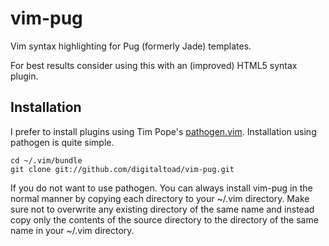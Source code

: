 # vim-pug #

Vim syntax highlighting for Pug (formerly Jade) templates.

For best results consider using this with an (improved) HTML5 syntax plugin.

Installation
------------

I prefer to install plugins using Tim Pope's 
[pathogen.vim](https://github.com/tpope/vim-pathogen).  Installation using
pathogen is quite simple.

    cd ~/.vim/bundle
    git clone git://github.com/digitaltoad/vim-pug.git

If you do not want to use pathogen.  You can always install vim-pug in the 
normal manner by copying each directory to your ~/.vim directory.  Make sure 
not to overwrite any existing directory of the same name and instead copy only 
the contents of the source directory to the directory of the same name in your 
~/.vim directory.
